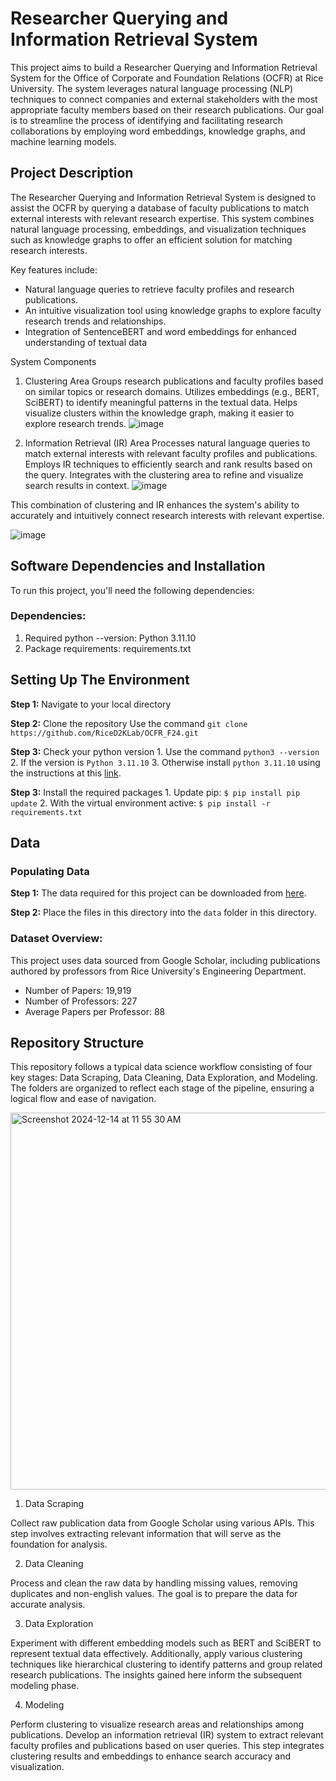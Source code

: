 # Researcher Querying and Information Retrieval System

This project aims to build a Researcher Querying and Information Retrieval System for the Office of Corporate and Foundation Relations (OCFR) at Rice University. The system leverages natural language processing (NLP) techniques to connect companies and external stakeholders with the most appropriate faculty members based on their research publications. Our goal is to streamline the process of identifying and facilitating research collaborations by employing word embeddings, knowledge graphs, and machine learning models.

## Project Description

The Researcher Querying and Information Retrieval System is designed to assist the OCFR by querying a database of faculty publications to match external interests with relevant research expertise. This system combines natural language processing, embeddings, and visualization techniques such as knowledge graphs to offer an efficient solution for matching research interests.

Key features include:

- Natural language queries to retrieve faculty profiles and research publications.
- An intuitive visualization tool using knowledge graphs to explore faculty research trends and relationships.
- Integration of SentenceBERT and word embeddings for enhanced understanding of textual data

System Components
1. Clustering Area
Groups research publications and faculty profiles based on similar topics or research domains.
Utilizes embeddings (e.g., BERT, SciBERT) to identify meaningful patterns in the textual data.
Helps visualize clusters within the knowledge graph, making it easier to explore research trends.
![image](https://github.com/user-attachments/assets/3a37f8af-55fb-4c35-bb80-606142da9019)


2. Information Retrieval (IR) Area
Processes natural language queries to match external interests with relevant faculty profiles and publications.
Employs IR techniques to efficiently search and rank results based on the query.
Integrates with the clustering area to refine and visualize search results in context.
![image](https://github.com/user-attachments/assets/d433bc8f-153e-47eb-916a-bfa162dbc484)

This combination of clustering and IR enhances the system's ability to accurately and intuitively connect research interests with relevant expertise.

![image](https://github.com/user-attachments/assets/afaca84d-fef7-493c-9094-307426262077)



## Software Dependencies and Installation
To run this project, you'll need the following dependencies:

### Dependencies:
1. Required python --version: Python 3.11.10
2. Package requirements: requirements.txt

## Setting Up The Environment

**Step 1:** Navigate to your local directory 

**Step 2:** Clone the repository 
    Use the command `git clone https://github.com/RiceD2KLab/OCFR_F24.git`
    
**Step 3:** Check your python version
    1. Use the command `python3 --version`
    2. If the version is `Python 3.11.10`
    3. Otherwise install `python 3.11.10` using the instructions at this [link](https://pythontest.com/python/installing-python-3-11/).
    
**Step 3:** Install the required packages
    1. Update pip: `$ pip install pip update`
    2. With the virtual environment active: `$ pip install -r requirements.txt`


## Data

### Populating Data

**Step 1:** The data required for this project can be downloaded from [here](https://drive.google.com/drive/u/0/folders/1wTMsOeB5t26_yR9pa3YUOzcoBDNncSYV). 

**Step 2:** Place the files in this directory into the `data` folder in this directory. 

### Dataset Overview:
This project uses data sourced from Google Scholar, including publications authored by professors from Rice University's Engineering Department. 

- Number of Papers: 19,919
- Number of Professors: 227
- Average Papers per Professor: 88

## Repository Structure

This repository follows a typical data science workflow consisting of four key stages: Data Scraping, Data Cleaning, Data Exploration, and Modeling. The folders are organized to reflect each stage of the pipeline, ensuring a logical flow and ease of navigation.

<img width="603" alt="Screenshot 2024-12-14 at 11 55 30 AM" src="https://github.com/user-attachments/assets/c5e7e0f1-967f-4a5c-8024-0645468c830a" />

1. Data Scraping

Collect raw publication data from Google Scholar using various APIs. This step involves extracting relevant information that will serve as the foundation for analysis.

2. Data Cleaning

Process and clean the raw data by handling missing values, removing duplicates and non-english values. The goal is to prepare the data for accurate analysis.

3. Data Exploration

Experiment with different embedding models such as BERT and SciBERT to represent textual data effectively. Additionally, apply various clustering techniques like hierarchical clustering to identify patterns and group related research publications. The insights gained here inform the subsequent modeling phase.

4. Modeling

Perform clustering to visualize research areas and relationships among publications. Develop an information retrieval (IR) system to extract relevant faculty profiles and publications based on user queries. This step integrates clustering results and embeddings to enhance search accuracy and visualization.



